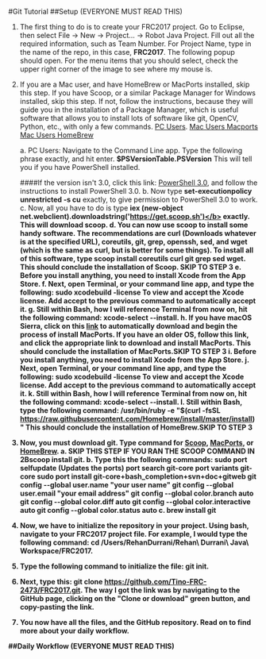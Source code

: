 #Git Tutorial
##Setup (EVERYONE MUST READ THIS)
1. The first thing to do is to create your FRC2017 project. Go to Eclipse, then select File -> New -> Project... -> Robot Java Project. Fill out all the required information, such as Team Number. For Project Name, type in the name of the repo, in this case, <b>FRC2017</b>. The following popup should open. For the menu items that you should select, check the upper right corner of the image to see where my mouse is.
2. If you are a Mac user, and have HomeBrew or MacPorts installed, skip this step. If you have Scoop, or a similar Package Manager for Windows installed, skip this step. If not, follow the instructions, because they will guide you in the installation of a Package Manager, which is useful software that allows you to install lots of software like git, OpenCV, Python, etc., with only a few commands. [PC Users](#pc). [Mac Users Macports](#mp) [Mac Users HomeBrew](#hb)

    a. <a name="pc"></a>PC Users: Navigate to the Command Line app. Type the following phrase exactly, and hit enter. <b>$PSVersionTable.PSVersion</b> This will tell you if you have PowerShell installed.
       
    ####If the version isn't 3.0, click this link: [PowerShell 3.0](https://www.microsoft.com/en-us/download/confirmation.aspx?id=34595), and follow the instructions to install PowerShell 3.0.
    b. Now type <b>set-executionpolicy unrestricted -s cu</b> exactly, to give permission to PowerShell 3.0 to work.
    c. Now, all you have to do is type <b>iex (new-object net.webclient).downloadstring('https://get.scoop.sh')</b> exactly. This will download scoop.
    d. You can now use scoop to install some handy software. The recommendations are curl (Downloads whatever is at the specified URL), coreutils, git, grep, openssh, sed, and wget (which is the same as curl, but is better for some things). To install all of this software, type <b>scoop install coreutils curl git grep sed wget</b>. This should conclude the installation of Scoop. <b><strong>SKIP TO STEP 3</b></strong>
    e. <a name="mp"></a>Before you install anything, you need to install Xcode from the App Store.
    f. Next, open Terminal, or your command line app, and type the following: <b>sudo xcodebuild -license</b> To view and accept the Xcode license. Add <b>accept</b> to the previous command to automatically accept it.
    g. Still within Bash, how I will reference Terminal from now on, hit the following command: <b>xcode-select --install</b>.
    h. If you have macOS Sierra, click on this [link](https://github.com/macports/macports-base/releases/download/v2.3.5/MacPorts-2.3.5-10.12-Sierra.pkg) to automatically download and begin the process of install MacPorts. If you have an older OS, follow this link, and click the appropriate link to download and install MacPorts. This should conclude the installation of MacPorts.<b><strong>SKIP TO STEP 3</b></strong>
    i. <a name="hb"></a>Before you install anything, you need to install Xcode from the App Store.
    j. Next, open Terminal, or your command line app, and type the following: <b>sudo xcodebuild -license</b> To view and accept the Xcode license. Add <b>accept</b> to the previous command to automatically accept it.
    k. Still within Bash, how I will reference Terminal from now on, hit the following command: <b>xcode-select --install</b>.
    l. Still within Bash, type the following command: <b>/usr/bin/ruby -e "$(curl -fsSL https://raw.githubusercontent.com/Homebrew/install/master/install)"</b> This should conclude the installation of HomeBrew.<b><strong>SKIP TO STEP 3</b></strong>
3. Now, you must download git. Type command for [Scoop](), [MacPorts](), or [HomeBrew]().
    a. <a name="sg"></a> <b><strong>SKIP THIS STEP IF YOU RAN THE SCOOP COMMAND IN 2B</b></strong><b>scoop install git</b>.
    b. <a name="mpg"></a> Type this the following commands:
        sudo port selfupdate (Updates the ports)
        port search git-core
        port variants git-core
        sudo port install git-core+bash_completion+svn+doc+gitweb
        git config --global user.name "your user name"
        git config --global user.email "your email address"
        git config --global color.branch auto
        git config --global color.diff auto
        git config --global color.interactive auto
        git config --global color.status auto
    c. <a name="hbg"></a> <b>brew install git</b>
4. Now, we have to initialize the repository in your project. Using bash, navigate to your <b>FRC2017</b> project file. For example, I would type the following command: <b>cd /Users/RehanDurrani/Rehan\ Durrani\ Java\ Workspace/FRC2017</b>.
5. Type the following command to initialize the file: <b>git init</b>.
6. Next, type this: <b>git clone https://github.com/Tino-FRC-2473/FRC2017.git</b>. The way I got the link was by navigating to the GitHub page, clicking on the "Clone or download" green button, and copy-pasting the link.
7. You now have all the files, and the GitHub repository. Read on to find more about your daily workflow.

##Daily Workflow (EVERYONE MUST READ THIS)

